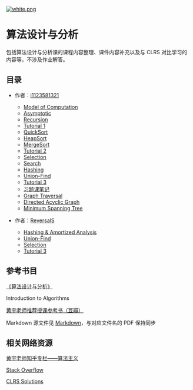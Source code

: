 [![white.png](https://i.loli.net/2019/04/11/5cae134487910.png)](https://github.com/i1123581321/NJU-open-resource)

# 算法设计与分析

包括算法设计与分析课的课程内容整理、课件内容补充以及与 CLRS 对比学习的内容等，不涉及作业解答。

## 目录

* 作者：[i1123581321](https://github.com/i1123581321)
  * [Model of Computation](./notes/L_1.pdf)
  * [Asymptotic](./notes/L_2.pdf)
  * [Recursion](./notes/L_3.pdf)
  * [Tutorial 1](./notes/T_1.pdf)
  * [QuickSort](./notes/L_4.pdf)
  * [HeapSort](./notes/L_5.pdf)
  * [MergeSort](./notes/L_6.pdf)
  * [Tutorial 2](./notes/T_2.pdf)
  * [Selection](./notes/L_7.pdf)
  * [Search](./notes/L_8.pdf)
  * [Hashing](./notes/L_9.pdf)
  * [Union-Find](./notes/L_10.pdf)
  * [Tutorial 3](./notes/T_3.pdf)
  * [习题课笔记](./notes/习题课.pdf)
  * [Graph Traversal](./notes/L_11.pdf)
  * [Directed Acyclic Graph](./notes/L_12.pdf)
  * [Minimum Spanning Tree](./notes/L_14.pdf)
  
* 作者：[ReversalS](https://github.com/ReversalS)
  * [Hashing & Amortized Analysis](./notes/Hashing.pdf)
  * [Union-Find](./notes/Union-Find.pdf)
  * [Selection](./notes/Selection.pdf)
  * [Tutorial 3](./notes/Tutorial-3.pdf)

## 参考书目
[《算法设计与分析》](<https://book.douban.com/subject/27107107/>)

Introduction to Algorithms

[黄宇老师推荐授课参考书（豆瓣）](https://www.douban.com/doulist/1155824/)

Markdown 源文件见 [Markdown](https://github.com/i1123581321/NJU-open-resource/tree/master/algorithm_design_and_analysis/notes/markdown)，与对应文件名的 PDF 保持同步

## 相关网络资源
[黄宇老师知乎专栏——算法主义](https://zhuanlan.zhihu.com/algocentric)

[Stack Overflow](https://stackoverflow.com/)

[CLRS Solutions](https://walkccc.github.io/CLRS/)